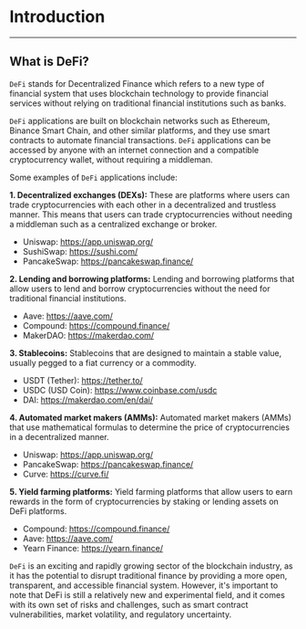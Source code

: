 # Introduction

<hr>

## What is DeFi?

`DeFi` stands for Decentralized Finance which refers to a new type of financial system that uses blockchain technology to provide financial services without relying on traditional financial institutions such as banks.

`DeFi` applications are built on blockchain networks such as Ethereum, Binance Smart Chain, and other similar platforms, and they use smart contracts to automate financial transactions. `DeFi` applications can be accessed by anyone with an internet connection and a compatible cryptocurrency wallet, without requiring a middleman.

Some examples of `DeFi` applications include:

**1. Decentralized exchanges (DEXs):** These are platforms where users can trade cryptocurrencies with each other in a decentralized and trustless manner. This means that users can trade cryptocurrencies without needing a middleman such as a centralized exchange or broker.

- Uniswap: <a href="https://app.uniswap.org/" target="_blank">https://app.uniswap.org/</a>
- SushiSwap: <a href="https://sushi.com/" target="_blank">https://sushi.com/</a>
- PancakeSwap: <a href="https://pancakeswap.finance/" target="_blank">https://pancakeswap.finance/</a>

**2. Lending and borrowing platforms:** Lending and borrowing platforms that allow users to lend and borrow cryptocurrencies without the need for traditional financial institutions.
- Aave: <a href="https://aave.com/" target="_blank">https://aave.com/</a>
- Compound: <a href="https://compound.finance/" target="_blank">https://compound.finance/</a>
- MakerDAO: <a href="https://makerdao.com/" target="_blank">https://makerdao.com/</a>

**3. Stablecoins:** Stablecoins that are designed to maintain a stable value, usually pegged to a fiat currency or a commodity.
- USDT (Tether): <a href="https://tether.to/" target="_blank">https://tether.to/</a>
- USDC (USD Coin): <a href="https://www.coinbase.com/usdc" target="_blank">https://www.coinbase.com/usdc</a>
- DAI: <a href="https://makerdao.com/en/dai/" target="_blank">https://makerdao.com/en/dai/</a>

**4. Automated market makers (AMMs):** Automated market makers (AMMs) that use mathematical formulas to determine the price of cryptocurrencies in a decentralized manner.
- Uniswap: <a href="https://app.uniswap.org/" target="_blank">https://app.uniswap.org/</a>
- PancakeSwap: <a href="https://pancakeswap.finance/" target="_blank">https://pancakeswap.finance/</a>
- Curve: <a href="https://curve.fi/" target="_blank">https://curve.fi/</a>

**5. Yield farming platforms:** Yield farming platforms that allow users to earn rewards in the form of cryptocurrencies by staking or lending assets on DeFi platforms.

- Compound: <a href="https://compound.finance/" target="_blank">https://compound.finance/</a>
- Aave: <a href="https://aave.com/" target="_blank">https://aave.com/</a>
- Yearn Finance: <a href="https://yearn.finance/" target="_blank">https://yearn.finance/</a>

`DeFi` is an exciting and rapidly growing sector of the blockchain industry, as it has the potential to disrupt traditional finance by providing a more open, transparent, and accessible financial system. However, it's important to note that DeFi is still a relatively new and experimental field, and it comes with its own set of risks and challenges, such as smart contract vulnerabilities, market volatility, and regulatory uncertainty.